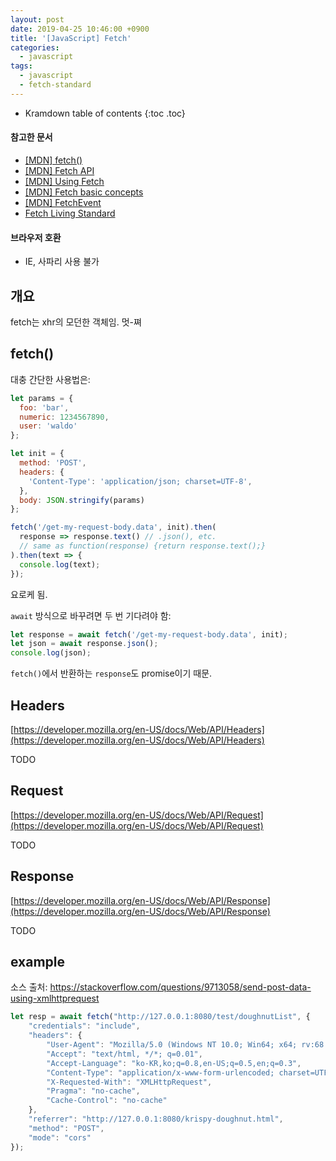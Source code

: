 ```yaml
---
layout: post
date: 2019-04-25 10:46:00 +0900
title: '[JavaScript] Fetch'
categories:
  - javascript
tags:
  - javascript
  - fetch-standard
---
```


* Kramdown table of contents
{:toc .toc}

#### 참고한 문서

- [\[MDN\] fetch()](https://developer.mozilla.org/en-US/docs/Web/API/fetch)
- [\[MDN\] Fetch API](https://developer.mozilla.org/en-US/docs/Web/API/Fetch_API)
- [\[MDN\] Using Fetch](https://developer.mozilla.org/en-US/docs/Web/API/Fetch_API/Using_Fetch)
- [\[MDN\] Fetch basic concepts](https://developer.mozilla.org/en-US/docs/Web/API/Fetch_API/Basic_concepts)
- [\[MDN\] FetchEvent](https://developer.mozilla.org/en-US/docs/Web/API/FetchEvent)
- [Fetch Living Standard](https://fetch.spec.whatwg.org/)

#### 브라우저 호환

- IE, 사파리 사용 불가


## 개요

fetch는 xhr의 모던한 객체임. 멋-쪄


## fetch()

대충 간단한 사용법은:

```js
let params = {
  foo: 'bar',
  numeric: 1234567890,
  user: 'waldo'
};

let init = {
  method: 'POST',
  headers: {
    'Content-Type': 'application/json; charset=UTF-8',
  },
  body: JSON.stringify(params)
};

fetch('/get-my-request-body.data', init).then(
  response => response.text() // .json(), etc.
  // same as function(response) {return response.text();}
).then(text => {
  console.log(text);
});
```

요로케 됨.

`await` 방식으로 바꾸려면 두 번 기다려야 함:

```js
let response = await fetch('/get-my-request-body.data', init);
let json = await response.json();
console.log(json);
```

`fetch()`에서 반환하는 `response`도 promise이기 때문.


## Headers

[https://developer.mozilla.org/en-US/docs/Web/API/Headers](https://developer.mozilla.org/en-US/docs/Web/API/Headers)

TODO


## Request

[https://developer.mozilla.org/en-US/docs/Web/API/Request](https://developer.mozilla.org/en-US/docs/Web/API/Request)

TODO


## Response

[https://developer.mozilla.org/en-US/docs/Web/API/Response](https://developer.mozilla.org/en-US/docs/Web/API/Response)

TODO


## example

소스 출처: https://stackoverflow.com/questions/9713058/send-post-data-using-xmlhttprequest

```js
let resp = await fetch("http://127.0.0.1:8080/test/doughnutList", {
    "credentials": "include",
    "headers": {
        "User-Agent": "Mozilla/5.0 (Windows NT 10.0; Win64; x64; rv:68.0) Gecko/20100101 Firefox/68.0",
        "Accept": "text/html, */*; q=0.01",
        "Accept-Language": "ko-KR,ko;q=0.8,en-US;q=0.5,en;q=0.3",
        "Content-Type": "application/x-www-form-urlencoded; charset=UTF-8",
        "X-Requested-With": "XMLHttpRequest",
        "Pragma": "no-cache",
        "Cache-Control": "no-cache"
    },
    "referrer": "http://127.0.0.1:8080/krispy-doughnut.html",
    "method": "POST",
    "mode": "cors"
});
```

